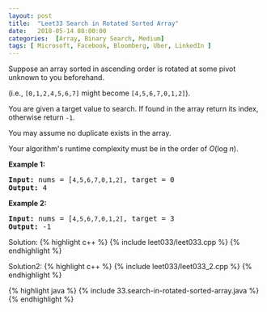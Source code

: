 ```yaml
---
layout: post
title:  "Leet33 Search in Rotated Sorted Array"
date:   2018-05-14 08:00:00
categories:  [Array, Binary Search, Medium]
tags: [ Microsoft, Facebook, Bloomberg, Uber, LinkedIn ]
---
```


<div class="question-description__2cX5"><div><p>Suppose an array sorted in ascending order is rotated at some pivot unknown to you beforehand.</p>

<p>(i.e., <code>[0,1,2,4,5,6,7]</code> might become <code>[4,5,6,7,0,1,2]</code>).</p>

<p>You are given a target value to search. If found in the array return its index, otherwise return <code>-1</code>.</p>

<p>You may assume no duplicate exists in the array.</p>

<p>Your algorithm's runtime complexity must be in the order of&nbsp;<em>O</em>(log&nbsp;<em>n</em>).</p>

<p><strong>Example 1:</strong></p>

<pre><strong>Input:</strong> nums = [<code>4,5,6,7,0,1,2]</code>, target = 0
<strong>Output:</strong> 4
</pre>

<p><strong>Example 2:</strong></p>

<pre><strong>Input:</strong> nums = [<code>4,5,6,7,0,1,2]</code>, target = 3
<strong>Output:</strong> -1</pre>
</div></div>

Solution: 
{% highlight c++ %}
{% include leet033/leet033.cpp %}
{% endhighlight %}

Solution2:
{% highlight c++ %}
{% include leet033/leet033_2.cpp %}
{% endhighlight %}

{% highlight java %}
{% include 33.search-in-rotated-sorted-array.java %}
{% endhighlight %}
